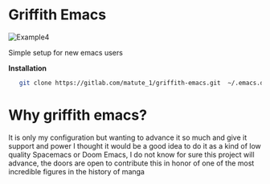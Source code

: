 # Griffith Emacs

![Example4](/uploads/6cadb5e6ff35f85f7a9031cc912f0787/Example4.png)

Simple setup for new emacs users

**Installation**

```sh
   git clone https://gitlab.com/matute_1/griffith-emacs.git  ~/.emacs.d
   ```

# Why griffith emacs?

It is only my configuration but wanting to advance it so much and give it support and power I thought it would be a good idea to do it as a kind of low quality Spacemacs or Doom Emacs, I do not know for sure this project will advance, the doors are open to contribute this in honor of one of the most incredible figures in the history of manga

